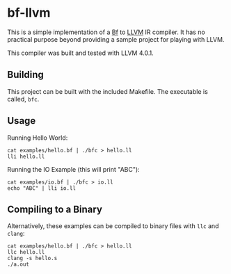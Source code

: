 # bf-llvm

This is a simple implementation of a [Bf](https://en.wikipedia.org/wiki/Brainfuck) to [LLVM](http://llvm.org/) IR compiler.  It has no practical purpose beyond providing a sample project for playing with LLVM.

This compiler was built and tested with LLVM 4.0.1.

## Building

This project can be built with the included Makefile.  The executable is called, `bfc`.

## Usage

Running Hello World:

	cat examples/hello.bf | ./bfc > hello.ll
	lli hello.ll

Running the IO Example (this will print "ABC"):

	cat examples/io.bf | ./bfc > io.ll
	echo "ABC" | lli io.ll

## Compiling to a Binary

Alternatively, these examples can be compiled to binary files with `llc` and `clang`:

	cat examples/hello.bf | ./bfc > hello.ll
	llc hello.ll
	clang -s hello.s
	./a.out
